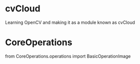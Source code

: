 # cvCloud
Learning OpenCV and making it as a module known as cvCloud

# CoreOperations
  from CoreOperations.operations import BasicOperationImage
  
